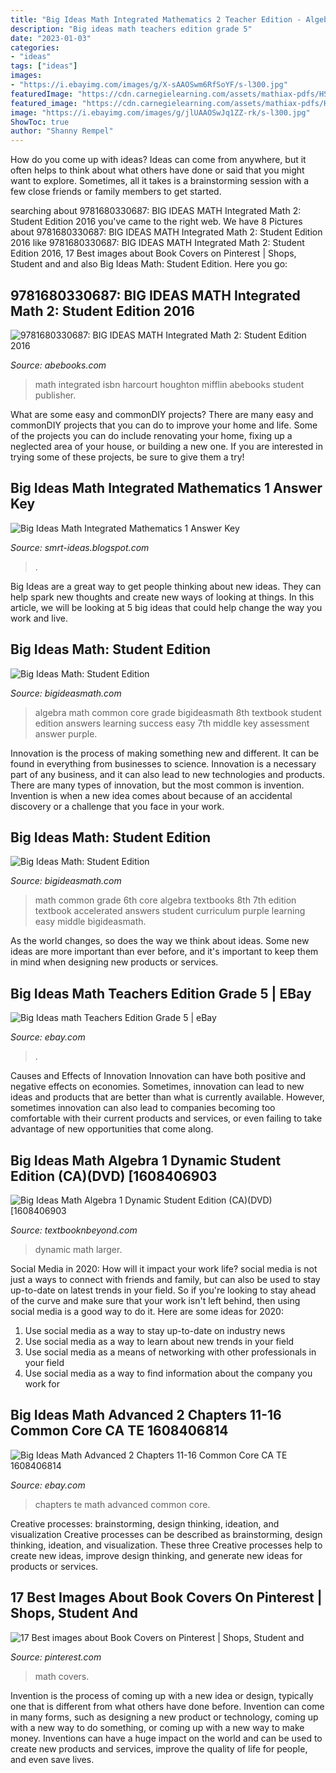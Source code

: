```yaml
---
title: "Big Ideas Math Integrated Mathematics 2 Teacher Edition - Algebra Math Common Core Grade Bigideasmath 8th Textbook Student Edition Answers Learning Success Easy 7th Middle Key Assessment Answer Purple"
description: "Big ideas math teachers edition grade 5"
date: "2023-01-03"
categories:
- "ideas"
tags: ["ideas"]
images:
- "https://i.ebayimg.com/images/g/X-sAAOSwm6RfSoYF/s-l300.jpg"
featuredImage: "https://cdn.carnegielearning.com/assets/mathiax-pdfs/HSMS-Components-Assessments-19.png"
featured_image: "https://cdn.carnegielearning.com/assets/mathiax-pdfs/HSMS-Components-Assessments-19.png"
image: "https://i.ebayimg.com/images/g/jlUAAOSwJq1ZZ-rk/s-l300.jpg"
ShowToc: true
author: "Shanny Rempel"
---
```



How do you come up with ideas?
Ideas can come from anywhere, but it often helps to think about what others have done or said that you might want to explore. Sometimes, all it takes is a brainstorming session with a few close friends or family members to get started.

	

		
searching about 9781680330687: BIG IDEAS MATH Integrated Math 2: Student Edition 2016 you've came to the right web. We have 8 Pictures about 9781680330687: BIG IDEAS MATH Integrated Math 2: Student Edition 2016 like 9781680330687: BIG IDEAS MATH Integrated Math 2: Student Edition 2016, 17 Best images about Book Covers on Pinterest | Shops, Student and and also Big Ideas Math: Student Edition. Here you go:
		
    
## 9781680330687: BIG IDEAS MATH Integrated Math 2: Student Edition 2016

<img loading=lazy src="https://pictures.abebooks.com/isbn/9781680330687-us.jpg" onerror="this.onerror=null;this.src='https://tse2.mm.bing.net/th?id=OIP.doOKJ6w1srGVLf0hcOackgAAAA&amp;pid=15.1';" alt="9781680330687: BIG IDEAS MATH Integrated Math 2: Student Edition 2016">

_Source: abebooks.com_

>math integrated isbn harcourt houghton mifflin abebooks student publisher. 

	

What are some easy and commonDIY projects?
There are many easy and commonDIY projects that you can do to improve your home and life. Some of the projects you can do include renovating your home, fixing up a neglected area of your house, or building a new one. If you are interested in trying some of these projects, be sure to give them a try!

    
## Big Ideas Math Integrated Mathematics 1 Answer Key

<img loading=lazy src="https://cdn.carnegielearning.com/assets/mathiax-pdfs/HSMS-Components-Assessments-19.png" onerror="this.onerror=null;this.src='https://tse1.mm.bing.net/th?id=OIP.ntGeFhfHcM7rt2gatE6rGgHaHa&amp;pid=15.1';" alt="Big Ideas Math Integrated Mathematics 1 Answer Key">

_Source: smrt-ideas.blogspot.com_

>. 

	

Big Ideas are a great way to get people thinking about new ideas. They can help spark new thoughts and create new ways of looking at things. In this article, we will be looking at 5 big ideas that could help change the way you work and live.

    
## Big Ideas Math: Student Edition

<img loading=lazy src="http://www.bigideasmath.com/uploads/images/home/cc_cover_images/cc_cvr_purple_pe.png" onerror="this.onerror=null;this.src='https://tse1.mm.bing.net/th?id=OIP.tqZeskt7oib2OtKT1k172QHaJl&amp;pid=15.1';" alt="Big Ideas Math: Student Edition">

_Source: bigideasmath.com_

>algebra math common core grade bigideasmath 8th textbook student edition answers learning success easy 7th middle key assessment answer purple. 

	

Innovation is the process of making something new and different. It can be found in everything from businesses to science. Innovation is a necessary part of any business, and it can also lead to new technologies and products. There are many types of innovation, but the most common is invention. Invention is when a new idea comes about because of an accidental discovery or a challenge that you face in your work.

    
## Big Ideas Math: Student Edition

<img loading=lazy src="http://www.bigideasmath.com/uploads/images/home/cc_cover_images/cc_cvr_green_pe.png" onerror="this.onerror=null;this.src='https://tse2.mm.bing.net/th?id=OIP.7ZhzrOyaTiuxjlAVd6bXJwHaJl&amp;pid=15.1';" alt="Big Ideas Math: Student Edition">

_Source: bigideasmath.com_

>math common grade 6th core algebra textbooks 8th 7th edition textbook accelerated answers student curriculum purple learning easy middle bigideasmath. 

	

As the world changes, so does the way we think about ideas. Some new ideas are more important than ever before, and it's important to keep them in mind when designing new products or services.

    
## Big Ideas Math Teachers Edition Grade 5 | EBay

<img loading=lazy src="https://i.ebayimg.com/images/g/X-sAAOSwm6RfSoYF/s-l300.jpg" onerror="this.onerror=null;this.src='https://tse1.mm.bing.net/th?id=OIP.CKBzumm0Q2zWfZ8RvPPHKQAAAA&amp;pid=15.1';" alt="Big Ideas math Teachers Edition Grade 5 | eBay">

_Source: ebay.com_

>. 

	

Causes and Effects of Innovation
Innovation can have both positive and negative effects on economies. Sometimes, innovation can lead to new ideas and products that are better than what is currently available. However, sometimes innovation can also lead to companies becoming too comfortable with their current products and services, or even failing to take advantage of new opportunities that come along.

    
## Big Ideas Math Algebra 1 Dynamic Student Edition (CA)(DVD) [1608406903

<img loading=lazy src="https://www.textbooknbeyond.com/images/Book_Media_5/1608406903.jpg" onerror="this.onerror=null;this.src='https://tse2.mm.bing.net/th?id=OIP.Ysa3xbGOFbDFIstnTkQhxQAAAA&amp;pid=15.1';" alt="Big Ideas Math Algebra 1 Dynamic Student Edition (CA)(DVD) [1608406903">

_Source: textbooknbeyond.com_

>dynamic math larger. 

	

Social Media in 2020: How will it impact your work life?
social media is not just a ways to connect with friends and family, but can also be used to stay up-to-date on latest trends in your field. So if you're looking to stay ahead of the curve and make sure that your work isn't left behind, then using social media is a good way to do it. Here are some ideas for 2020: 
1. Use social media as a way to stay up-to-date on industry news 
2. Use social media as a way to learn about new trends in your field 
3. Use social media as a means of networking with other professionals in your field 
4. Use social media as a way to find information about the company you work for 

    
## Big Ideas Math Advanced 2 Chapters 11-16 Common Core CA TE 1608406814

<img loading=lazy src="https://i.ebayimg.com/images/g/jlUAAOSwJq1ZZ-rk/s-l300.jpg" onerror="this.onerror=null;this.src='https://tse4.mm.bing.net/th?id=OIP.SzD2KKchdp8Z93qfK5DLxgAAAA&amp;pid=15.1';" alt="Big Ideas Math Advanced 2 Chapters 11-16 Common Core CA TE 1608406814">

_Source: ebay.com_

>chapters te math advanced common core. 

	

Creative processes: brainstorming, design thinking, ideation, and visualization
Creative processes can be described as brainstorming, design thinking, ideation, and visualization. These three Creative processes help to create new ideas, improve design thinking, and generate new ideas for products or services.

    
## 17 Best Images About Book Covers On Pinterest | Shops, Student And

<img loading=lazy src="https://s-media-cache-ak0.pinimg.com/736x/e2/6e/59/e26e599ddbb1e174be211f5ba3c2c987.jpg" onerror="this.onerror=null;this.src='https://tse4.mm.bing.net/th?id=OIP.1wkn9aR2jVYYUXZflUxedAHaJp&amp;pid=15.1';" alt="17 Best images about Book Covers on Pinterest | Shops, Student and">

_Source: pinterest.com_

>math covers. 

	

Invention is the process of coming up with a new idea or design, typically one that is different from what others have done before. Invention can come in many forms, such as designing a new product or technology, coming up with a new way to do something, or coming up with a new way to make money. Inventions can have a huge impact on the world and can be used to create new products and services, improve the quality of life for people, and even save lives.

